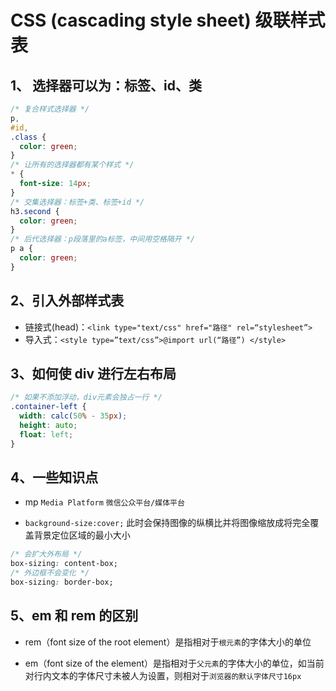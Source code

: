 # CSS (cascading style sheet) 级联样式表

## 1、 选择器可以为：标签、id、类

```css
/* 复合样式选择器 */
p,
#id,
.class {
  color: green;
}
/* 让所有的选择器都有某个样式 */
* {
  font-size: 14px;
}
/* 交集选择器：标签+类、标签+id */
h3.second {
  color: green;
}
/* 后代选择器：p段落里的a标签，中间用空格隔开 */
p a {
  color: green;
}
```

## 2、引入外部样式表

- 链接式(head)：`<link type="text/css" href="路径" rel=“stylesheet”>`
- 导入式：`<style type=”text/css”>@import url(“路径”) </style>`

## 3、如何使 div 进行左右布局

```css
/* 如果不添加浮动，div元素会独占一行 */
.container-left {
  width: calc(50% - 35px);
  height: auto;
  float: left;
}
```

## 4、一些知识点

- mp `Media Platform` `微信公众平台/媒体平台`

- `background-size:cover;` 此时会保持图像的纵横比并将图像缩放成将完全覆盖背景定位区域的最小大小

```css
/* 会扩大外布局 */
box-sizing: content-box;
/* 外边框不会变化 */
box-sizing: border-box;
```

## 5、em 和 rem 的区别

- rem（font size of the root element）是指相对于`根元素`的字体大小的单位

- em（font size of the element）是指相对于`父元素`的字体大小的单位，如当前对行内文本的字体尺寸未被人为设置，则相对于`浏览器的默认字体尺寸16px`
